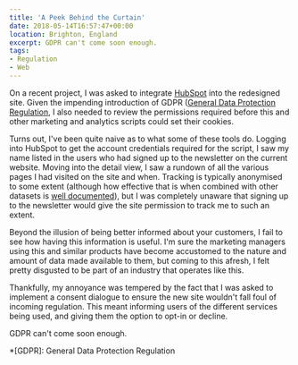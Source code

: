 ```yaml
---
title: 'A Peek Behind the Curtain'
date: 2018-05-14T16:57:47+00:00
location: Brighton, England
excerpt: GDPR can't come soon enough.
tags:
- Regulation
- Web
---
```

On a recent project, I was asked to integrate [HubSpot][1] into the redesigned site. Given the impending introduction of GDPR ([General Data Protection Regulation][2], I also needed to review the permissions required before this and other marketing and analytics scripts could set their cookies.

Turns out, I've been quite naive as to what some of these tools do. Logging into HubSpot to get the account credentials required for the script, I saw my name listed in the users who had signed up to the newsletter on the current website. Moving into the detail view, I saw a rundown of all the various pages I had visited on the site and when. Tracking is typically anonymised to some extent (although how effective that is when combined with other datasets is [well documented][3]), but I was completely unaware that signing up to the newsletter would give the site permission to track me to such an extent.

Beyond the illusion of being better informed about your customers, I fail to see how having this information is useful. I'm sure the marketing managers using this and similar products have become accustomed to the nature and amount of data made available to them, but coming to this afresh, I felt pretty disgusted to be part of an industry that operates like this.

Thankfully, my annoyance was tempered by the fact that I was asked to implement a consent dialogue to ensure the new site wouldn't fall foul of incoming regulation. This meant informing users of the different services being used, and giving them the option to opt-in or decline.

GDPR can't come soon enough.

[1]: https://www.hubspot.com
[2]: https://en.wikipedia.org/wiki/General_Data_Protection_Regulation
[3]: https://www.wired.com/2007/12/why-anonymous-data-sometimes-isnt

*[GDPR]: General Data Protection Regulation
